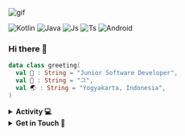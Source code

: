 ![gif](https://64.media.tumblr.com/ddbd1bc29a57fd2b2b0c837745d77f3f/tumblr_nrmn7kLki51rcvimbo1_540.gif)

![Kotlin](https://img.shields.io/badge/-Kotlin-181717?style=for-the-badge&logo=Kotlin&logoColor=white)
![Java](https://img.shields.io/badge/-Java-181717?style=for-the-badge&logo=Java)
![Js](https://img.shields.io/badge/-Javascript-181717?style=for-the-badge&logo=Javascript)
![Ts](https://img.shields.io/badge/-Typescript-181717?style=for-the-badge&logo=Typescript)
![Android](https://img.shields.io/badge/-Android-181717?style=for-the-badge&logo=Android)

### Hi there 🌹

```kotlin
data class greeting(
  val 🚀 : String = "Junior Software Developer",
  val 🧙‍ : String = "그",
  val 🌏 : String = "Yogyakarta, Indonesia",
)

```

<details>
<summary><b>Activity 💻</b></summary>
<br>
  
![Tomo top langs](https://github-readme-stats.vercel.app/api/top-langs?username=tomorisakura&layout=compact&show_icons=true&theme=outrun)

</details>

<details>
<summary><b>Get in Touch 💌</b></summary>
<br>

[![Dribble Badge](https://img.shields.io/badge/-Dribbble-black?style=flat-circle&logo=Dribbble&logoColor=white&link=https://dribbble.com/grevimsx)](https://dribbble.com/grevimsx)
[![Twitter Badge](https://img.shields.io/badge/-Twitter-black?style=flat-circle&logo=Twitter&logoColor=white&link=https://twitter.com/reskiaryanto)](https://twitter.com/reskiaryanto)
[![DeviantArt Badge](https://img.shields.io/badge/-Deviantart-black?style=flat-circle&logo=Deviantart&logoColor=white&link=https://www.deviantart.com/hakureix)](https://www.deviantart.com/hakureix)
[![Gmail Badge](https://img.shields.io/badge/-Mail-black?style=flat-circle&logo=Gmail&logoColor=white&link=mailto:xxkyoko18@gmail.com)](mailto:xxkyoko18@gmail.com)
[![Linkedin](https://img.shields.io/badge/-LinkedIn-black?style=flat-circle&logo=LinkedIn&logoColor=white&link=mailto:xxkyoko18@gmail.com)](https://www.linkedin.com/in/grevi/)

</details>
